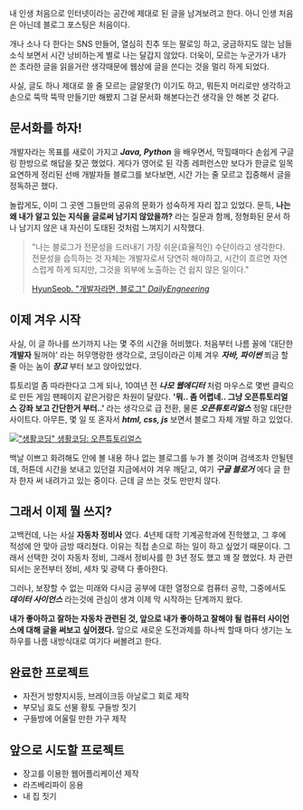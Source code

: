 내 인생 처음으로 인터넷이라는 공간에 제대로 된 글을 남겨보려고 한다. 아니 인생 처음은 아닌데 블로그 포스팅은 처음이다.

개나 소나 다 한다는 SNS 만들어, 열심히 친추 또는 팔로잉 하고, 궁금하지도 않는 남들 소식 보면서 시간 낭비하는게 별로 나는 달갑지 않았다. 더욱이, 모르는 누군가가 내가 쓴 초라한 글을 읽을거란 생각때문에 웹상에 글을 쓴다는 것을 멀리 하게 되었다.

사실, 글도 하나 제대로 쓸 줄 모르는 글알못(?) 이기도 하고, 뭐든지 머리로만 생각하고 손으로 뚝딱 뚝딱 만들기만 해봤지 그걸 문서화 해본다는건 생각을 안 해본 것 같다.

## 문서화를 하자!

​개발자라는 목표를 새로이 가지고 ***Java, Python*** 을 배우면서, 막힐때마다 손쉽게 구글링 한방으로 해답을 찾곤 했었다. 게다가 영어로 된 각종 레퍼런스만 보다가 한글로 일목요연하게 정리된 선배 개발자들 블로그를 보다보면, 시간 가는 줄 모르고 집중해서 글을 정독하곤 했다.

놀랍게도, 이미 그 곳엔 그들만의 공유의 문화가 성숙하게 자리 잡고 있었다. 문득, **나는 왜 내가 알고 있는 지식을 글로써 남기지 않았을까?** 라는 질문과 함께, 정형화된 문서 하나 남기지 않은 내 자신이 도태된 것처럼 느껴지기 시작했다.

> "나는 블로그가 전문성을 드러내기 가장 쉬운(효율적인) 수단이라고 생각한다. 전문성을 습득하는 것 자체는 개발자로서 당연히 해야하고, 시간이 흐르면 자연스럽게 하게 되지만, 그것을 외부에 노출하는 건 쉽지 않은 일이다."
>
> [HyunSeob. "개발자라면, 블로그" *DailyEngneering*](https://hyunseob.github.io/2017/02/26/blog-for-developers/ "Title")

## 이제 겨우 시작

사실, 이 글 하나를 쓰기까지 나는 몇 주의 시간을 허비했다. 처음부터 나름 꼴에 '대단한 **개발자** 될꺼야' 라는 허무맹랑한 생각으로, 코딩이라곤 이제 겨우 ***자바, 파이썬*** 쬐금 할줄 아는 놈이 ***장고*** 부터 보고 앉아있었다.

튜토리얼 좀 따라한다고 그게 되나, 10여년 전 ***나모 웹에디터*** 처럼 마우스로 몇번 클릭으로 만든 게임 팬페이지 같은거랑은 차원이 달랐다. **'뭐.. 좀 어렵네.. 그냥 오픈튜토리얼스 강좌 보고 간단한거 부터..'** 라는 생각으로 급 전환, 물론 ***오픈튜토리얼스*** 정말 대단한 사이트다. 아무튼, 몇 일 또 혼자서 ***html, css, js*** 보면서 블로그 자체 개발 하고 있었다.

[!["생활코딩"](https://lh3.googleusercontent.com/2jbhUWCUY_7VRqGKxv6ptjNnt2yXNAwCSTvJxB_FxhkRe3XJzMRHD1l-YWPwgSt-5yiSt0dnKvM)
생활코딩: 오픈튜토리얼스](https://opentutorials.org/, "생활코딩")

 백날 이쁘고 화려해도 안에 볼 내용 하나 없는 블로그를 누가 볼 것이며 검색조차 안될텐데, 허튼데 시간을 보내고 있던걸 지금에서야 겨우 깨닫고, 여기 ***구글 블로거*** 에다 글 한자 한자 써 내려가고 있는 중이다. 근데 글 쓰는 것도 만만치 않다.

## 그래서 이제 뭘 쓰지?

고백컨데, 나는 사실 **자동차 정비사** 였다. 4년제 대학 기계공학과에 진학했고, 그 후에 적성에 안 맞아 금방 때리쳤다. 이유는 직접 손으로 하는 일이 하고 싶었기 때문이다. 그래서 선택한 것이 자동차 정비, 그래서 정비사를 한 3년 정도 했고 꽤 잘 했었다. 차 관련되서는 운전부터  정비, 세차 및 광택 다 좋아한다.

그러나, 보장할 수 없는 미래와 다시금 공부에 대한 열정으로 컴퓨터 공학, 그중에서도 ***데이터 사이언스*** 라는것에 관심이 생겨 이제 막 시작하는 단계까지 왔다.

**내가 좋아하고 잘하는 자동차 관련된 것, 앞으로 내가 좋아하고 잘해야 될 컴퓨터 사이언스에 대해 글을 써보고 싶어졌다.** 앞으로 새로운 도전과제를 하나씩 할때 마다 생기는 노하우를 나름 내방식대로 여기다 써볼려고 한다.

## 완료한 프로젝트

* 자전거 방향지시등, 브레이크등 아날로그 회로 제작
* 부모님 효도 선물 황토 구들방 짓기
* 구들방에 어울릴 만한 가구 제작

## 앞으로 시도할 프로젝트

* 장고를 이용한 웹어플리케이션 제작
* 라즈베리파이 응용
* 내 집 짓기
